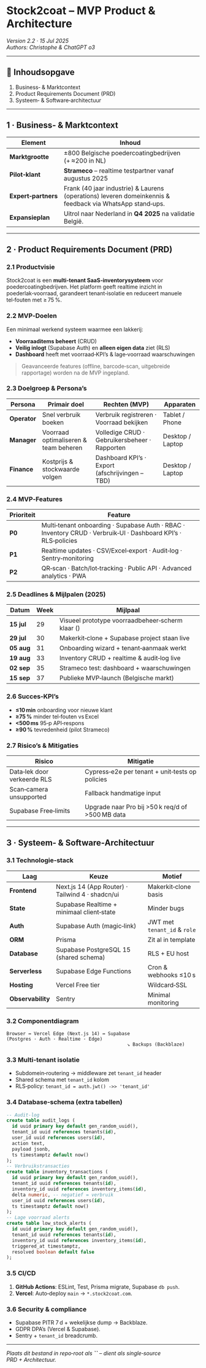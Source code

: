 # Stock2coat – MVP Product & Architecture

*Version 2.2 · 15 Jul 2025*\
*Authors: Christophe & ChatGPT o3*

---

## 📑 Inhoudsopgave

1. Business‑ & Marktcontext
2. Product Requirements Document (PRD)
3. Systeem‑ & Software‑architectuur

---

## 1 · Business‑ & Marktcontext

| Element             | Inhoud                                                                                                   |
| ------------------- | -------------------------------------------------------------------------------------------------------- |
| **Marktgrootte**    | ±800 Belgische poedercoating­bedrijven (+ ≈200 in NL)                                                    |
| **Pilot‑klant**     | **Strameco** – realtime testpartner vanaf augustus 2025                                                  |
| **Expert‑partners** | Frank (40 jaar industrie) & Laurens (operations) leveren domeinkennis & feedback via WhatsApp stand‑ups. |
| **Expansieplan**    | Uitrol naar Nederland in **Q4 2025** na validatie België.                                                |

---

## 2 · Product Requirements Document (PRD)

### 2.1 Productvisie

Stock2coat is een **multi‑tenant SaaS‑inventorysysteem** voor poedercoating­bedrijven. Het platform geeft realtime inzicht in poederlak‑voorraad, garandeert tenant‑isolatie en reduceert manuele tel‑fouten met ≥ 75 %.

### 2.2 MVP‑Doelen

Een minimaal werkend systeem waarmee een lakkerij:

- **Voorraaditems beheert** (CRUD)
- **Veilig inlogt** (Supabase Auth) en **alleen eigen data** ziet (RLS)
- **Dashboard** heeft met voorraad‑KPI’s & lage‑voorraad waarschuwingen

> Geavanceerde features (offline, barcode‑scan, uitgebreide rapportage) worden na de MVP ingepland.

### 2.3 Doelgroep & Persona’s

| Persona      | Primair doel                          | Rechten (MVP)                                   | Apparaten        |
| ------------ | ------------------------------------- | ----------------------------------------------- | ---------------- |
| **Operator** | Snel verbruik boeken                  | Verbruik registreren · Voorraad bekijken        | Tablet / Phone   |
| **Manager**  | Voorraad optimaliseren & team beheren | Volledige CRUD · Gebruikersbeheer · Rapporten   | Desktop / Laptop |
| **Finance**  | Kostprijs & stockwaarde volgen        | Dashboard KPI’s · Export (afschrijvingen – TBD) | Desktop / Laptop |

### 2.4 MVP‑Features

| Prioriteit | Feature                                                                                                        |
| ---------- | -------------------------------------------------------------------------------------------------------------- |
| **P0**     | Multi‑tenant onboarding · Supabase Auth · RBAC · Inventory CRUD · Verbruik‑UI · Dashboard KPI’s · RLS‑policies |
| **P1**     | Realtime updates · CSV/Excel‑export · Audit‑log · Sentry‑monitoring                                            |
| **P2**     | QR‑scan · Batch/lot‑tracking · Public API · Advanced analytics · PWA                                           |

### 2.5 Deadlines & Mijlpalen (2025)

| Datum      | Week | Mijlpaal                                              |
| ---------- | ---- | ----------------------------------------------------- |
| **15 jul** | 29   | Visueel prototype voorraadbeheer‑scherm klaar () |
| **29 jul** | 30   | Makerkit‑clone + Supabase project staan live          |
| **05 aug** | 31   | Onboarding wizard + tenant‑aanmaak werkt              |
| **19 aug** | 33   | Inventory CRUD + realtime & audit‑log live            |
| **02 sep** | 35   | Strameco test: dashboard + waarschuwingen             |
| **15 sep** | 37   | Publieke MVP‑launch (Belgische markt)                 |

### 2.6 Succes‑KPI’s

- **≤10 min** onboarding voor nieuwe klant
- **≥75 %** minder tel‑fouten vs Excel
- **<500 ms** 95‑p API‑respons
- **≥90 %** tevredenheid (pilot Strameco)

### 2.7 Risico’s & Mitigaties

| Risico                      | Mitigatie                                        |
| --------------------------- | ------------------------------------------------ |
| Data‑lek door verkeerde RLS | Cypress‑e2e per tenant + unit‑tests op policies  |
| Scan‑camera unsupported     | Fallback handmatige input                        |
| Supabase Free‑limits        | Upgrade naar Pro bij >50 k req/d of >500 MB data |

---

## 3 · Systeem‑ & Software‑Architectuur

### 3.1 Technologie‑stack

| Laag              | Keuze                                            | Motief                       |
| ----------------- | ------------------------------------------------ | ---------------------------- |
| **Frontend**      | Next.js 14 (App Router) · Tailwind 4 · shadcn/ui | Makerkit‑clone basis         |
| **State**         | Supabase Realtime + minimaal client‑state        | Minder bugs                  |
| **Auth**          | Supabase Auth (magic‑link)                       | JWT met `tenant_id` & `role` |
| **ORM**           | Prisma                                           | Zit al in template           |
| **Database**      | Supabase PostgreSQL 15 (shared schema)           | RLS + EU host                |
| **Serverless**    | Supabase Edge Functions                          | Cron & webhooks ≤10 s        |
| **Hosting**       | Vercel Free tier                                 | Wildcard‑SSL                 |
| **Observability** | Sentry                                           | Minimal monitoring           |

### 3.2 Componentdiagram

```
Browser ↔ Vercel Edge (Next.js 14) ↔ Supabase (Postgres · Auth · Realtime · Edge)
                                            ↘ Backups (Backblaze)
```

### 3.3 Multi‑tenant isolatie

- Subdomein‑routering → middleware zet `tenant_id` header
- Shared schema met `tenant_id` kolom
- RLS‑policy: `tenant_id = auth.jwt() ->> 'tenant_id'`

### 3.4 Database‑schema (extra tabellen)

```sql
-- Audit‑log
create table audit_logs (
  id uuid primary key default gen_random_uuid(),
  tenant_id uuid references tenants(id),
  user_id uuid references users(id),
  action text,
  payload jsonb,
  ts timestamptz default now()
);
-- Verbruikstransacties
create table inventory_transactions (
  id uuid primary key default gen_random_uuid(),
  tenant_id uuid references tenants(id),
  inventory_id uuid references inventory_items(id),
  delta numeric, -- negatief = verbruik
  user_id uuid references users(id),
  ts timestamptz default now()
);
-- Lage voorraad alerts
create table low_stock_alerts (
  id uuid primary key default gen_random_uuid(),
  tenant_id uuid references tenants(id),
  inventory_id uuid references inventory_items(id),
  triggered_at timestamptz,
  resolved boolean default false
);
```

### 3.5 CI/CD

1. **GitHub Actions**: ESLint, Test, Prisma migrate, Supabase `db push`.
2. **Vercel**: Auto‑deploy `main` → `*.stock2coat.com`.

### 3.6 Security & compliance

- Supabase PITR 7 d + wekelijkse dump → Backblaze.
- GDPR DPA’s (Vercel & Supabase).
- Sentry + `tenant_id` breadcrumb.

---

*Plaats dit bestand in repo‑root als **``** – dient als single‑source PRD + Architectuur.*

